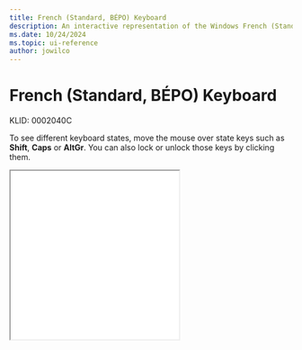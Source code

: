 ```yaml
---
title: French (Standard, BÉPO) Keyboard
description: An interactive representation of the Windows French (Standard, BÉPO) keyboard. To see different keyboard states, click or move the mouse over the state keys.
ms.date: 10/24/2024
ms.topic: ui-reference
author: jowilco
---
```


# French (Standard, BÉPO) Keyboard

KLID: 0002040C

To see different keyboard states, move the mouse over state keys such as **Shift**, **Caps** or **AltGr**. You can also lock or unlock those keys by clicking them.

<iframe src="kbdfrnb.html" height="300"></iframe>
